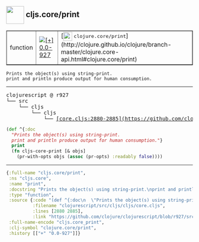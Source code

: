 ## <img width="48px" valign="middle" src="http://i.imgur.com/Hi20huC.png"> cljs.core/print

 <table border="1">
<tr>
<td>function</td>
<td><a href="https://github.com/cljsinfo/api-refs/tree/0.0-927"><img valign="middle" alt="[+] 0.0-927" src="https://img.shields.io/badge/+-0.0--927-lightgrey.svg"></a> </td>
<td>
[<img height="24px" valign="middle" src="http://i.imgur.com/1GjPKvB.png"> <samp>clojure.core/print</samp>](http://clojure.github.io/clojure/branch-master/clojure.core-api.html#clojure.core/print)
</td>
</tr>
</table>

 <samp>
</samp>

```
Prints the object(s) using string-print.
print and println produce output for human consumption.
```

---

 <pre>
clojurescript @ r927
└── src
    └── cljs
        └── cljs
            └── <ins>[core.cljs:2880-2885](https://github.com/clojure/clojurescript/blob/r927/src/cljs/cljs/core.cljs#L2880-L2885)</ins>
</pre>

```clj
(def ^{:doc
  "Prints the object(s) using string-print.
  print and println produce output for human consumption."}
  print
  (fn cljs-core-print [& objs]
    (pr-with-opts objs (assoc (pr-opts) :readably false))))
```


---

```clj
{:full-name "cljs.core/print",
 :ns "cljs.core",
 :name "print",
 :docstring "Prints the object(s) using string-print.\nprint and println produce output for human consumption.",
 :type "function",
 :source {:code "(def ^{:doc\n  \"Prints the object(s) using string-print.\n  print and println produce output for human consumption.\"}\n  print\n  (fn cljs-core-print [& objs]\n    (pr-with-opts objs (assoc (pr-opts) :readably false))))",
          :filename "clojurescript/src/cljs/cljs/core.cljs",
          :lines [2880 2885],
          :link "https://github.com/clojure/clojurescript/blob/r927/src/cljs/cljs/core.cljs#L2880-L2885"},
 :full-name-encode "cljs.core_print",
 :clj-symbol "clojure.core/print",
 :history [["+" "0.0-927"]]}

```
